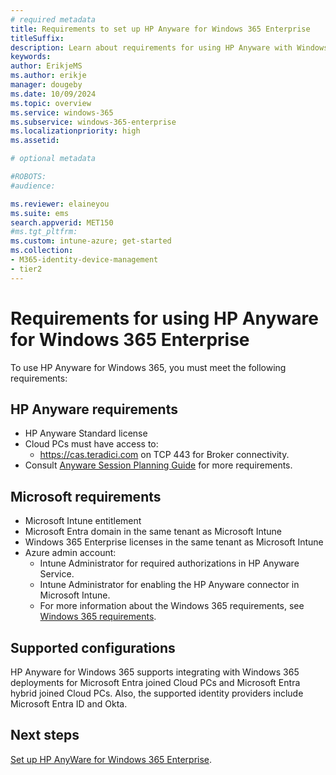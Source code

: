 ```yaml
---
# required metadata
title: Requirements to set up HP Anyware for Windows 365 Enterprise
titleSuffix:
description: Learn about requirements for using HP Anyware with Windows 365 Enterprise.
keywords:
author: ErikjeMS  
ms.author: erikje
manager: dougeby
ms.date: 10/09/2024
ms.topic: overview
ms.service: windows-365
ms.subservice: windows-365-enterprise
ms.localizationpriority: high
ms.assetid: 

# optional metadata

#ROBOTS:
#audience:

ms.reviewer: elaineyou    
ms.suite: ems
search.appverid: MET150
#ms.tgt_pltfrm:
ms.custom: intune-azure; get-started
ms.collection:
- M365-identity-device-management
- tier2
---
```


# Requirements for using HP Anyware for Windows 365 Enterprise

To use HP Anyware for Windows 365, you must meet the following requirements:

## HP Anyware requirements

- HP Anyware Standard license
- Cloud PCs must have access to:
  - https://cas.teradici.com on TCP 443 for Broker connectivity.
- Consult [Anyware Session Planning Guide](https://www.teradici.com/web-help/pcoip/session_planning_guide/2023.12/network/network_requirements/) for more requirements.

## Microsoft requirements

- Microsoft Intune entitlement
- Microsoft Entra domain in the same tenant as Microsoft Intune
- Windows 365 Enterprise licenses in the same tenant as Microsoft Intune
- Azure admin account:
  - Intune Administrator for required authorizations in HP Anyware Service.
  - Intune Administrator for enabling the HP Anyware connector in Microsoft Intune.
  - For more information about the Windows 365 requirements, see [Windows 365 requirements](requirements.md).

## Supported configurations

HP Anyware for Windows 365 supports integrating with Windows 365 deployments for Microsoft Entra joined Cloud PCs and Microsoft Entra hybrid joined Cloud PCs. Also, the supported identity providers include Microsoft Entra ID and Okta. 

<!-- ########################## -->
## Next steps

[Set up HP AnyWare for Windows 365 Enterprise](hp-anyware-set-up.md).
